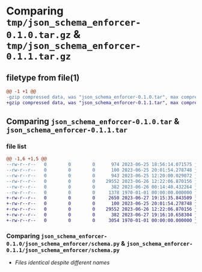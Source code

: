 # Comparing `tmp/json_schema_enforcer-0.1.0.tar.gz` & `tmp/json_schema_enforcer-0.1.1.tar.gz`

## filetype from file(1)

```diff
@@ -1 +1 @@
-gzip compressed data, was "json_schema_enforcer-0.1.0.tar", max compression
+gzip compressed data, was "json_schema_enforcer-0.1.1.tar", max compression
```

## Comparing `json_schema_enforcer-0.1.0.tar` & `json_schema_enforcer-0.1.1.tar`

### file list

```diff
@@ -1,6 +1,5 @@
--rw-r--r--   0        0        0      974 2023-06-25 18:56:14.071575 json_schema_enforcer-0.1.0/README.md
--rw-r--r--   0        0        0      100 2023-06-25 20:01:54.278748 json_schema_enforcer-0.1.0/json_schema_enforcer/__init__.py
--rw-r--r--   0        0        0      943 2023-06-25 12:20:00.029072 json_schema_enforcer-0.1.0/json_schema_enforcer/__main__.py
--rw-r--r--   0        0        0    29552 2023-06-26 12:22:06.870156 json_schema_enforcer-0.1.0/json_schema_enforcer/schema.py
--rw-r--r--   0        0        0      382 2023-06-26 00:14:40.432264 json_schema_enforcer-0.1.0/pyproject.toml
--rw-r--r--   0        0        0     1378 1970-01-01 00:00:00.000000 json_schema_enforcer-0.1.0/PKG-INFO
+-rw-r--r--   0        0        0     2650 2023-06-27 19:15:35.843509 json_schema_enforcer-0.1.1/README.md
+-rw-r--r--   0        0        0      100 2023-06-25 20:01:54.278748 json_schema_enforcer-0.1.1/json_schema_enforcer/__init__.py
+-rw-r--r--   0        0        0    29552 2023-06-26 12:22:06.870156 json_schema_enforcer-0.1.1/json_schema_enforcer/schema.py
+-rw-r--r--   0        0        0      382 2023-06-27 19:16:10.658304 json_schema_enforcer-0.1.1/pyproject.toml
+-rw-r--r--   0        0        0     3054 1970-01-01 00:00:00.000000 json_schema_enforcer-0.1.1/PKG-INFO
```

### Comparing `json_schema_enforcer-0.1.0/json_schema_enforcer/schema.py` & `json_schema_enforcer-0.1.1/json_schema_enforcer/schema.py`

 * *Files identical despite different names*

